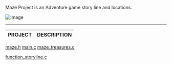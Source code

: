 Maze Project is an Adventure game story line and locations. 



![image](https://github.com/Karlie-crypto/maze-project/assets/110098940/b6ef8976-77be-4002-a90c-c1b21e9d1def)





------------------------------------------------------------------------------------------------
PROJECT                                           |DESCRIPTION                                 
--------------------------------------------------|----------------------------------------------
 
[maze.h](https://github.com/Karlie-crypto/maze-project/blob/main/maze.h)
[main.c](https://github.com/Karlie-crypto/maze-project/blob/main/main.c)
[maze_treasures.c](https://github.com/Karlie-crypto/maze-project/blob/main/maze-treasures.c)

[function_storyline.c](https://github.com/Karlie-crypt|o/maze-project/blob/main/function_storyline.c)

